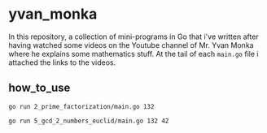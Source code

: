 # yvan_monka
In this repository, a collection of mini-programs in Go that i've written after having watched some videos on the Youtube channel of Mr. Yvan Monka where he explains some mathematics stuff.
At the tail of each `main.go` file i attached the links to the videos.

## how_to_use
```
go run 2_prime_factorization/main.go 132
```
```
go run 5_gcd_2_numbers_euclid/main.go 132 42
```
